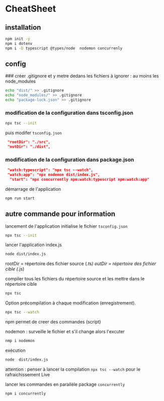 # CheatSheet

## installation

```sh
npm init -y
npm i dotenv
npm i -D typescript @types/node  nodemon concurrenly
```

## config

### créer .gitignore
et y metre dedans les fichiers à ignorer : au moins les node_modules

```sh
echo "dist/" >> .gitignore
echo "node_modules/" >> .gitignore
echo "package-lock.json" >> .gitignore
```

### modification de la configuration dans tsconfig.json

```sh
npx tsc --init
```

puis modifer `tsconfig.json`

```json
 "rootDir": "./src",
 "outDir": "./dist",
```

### modification de la configuration dans package.json

```json
 "watch:typescript": "npx tsc --watch",
 "watch:app": "npx nodemon dist/index.js",
  "start": "npx concurrently npm:watch:typescript npm:watch:app"
```

démarrage de l'application

```sh
npm run start

```

## autre commande pour information

lancement de l'application
initialise le fichier `tsconfig.json`

```sh
npx tsc --init
```

lancer l'application index.js

```sh
node dist/index.js
```

rootDir = répertoire des fichier source (_.ts)
outDir = répertoire des fichier cible (_.js)

compiler tous les fichiers du répertoire source et les mettre dans le répertoire cible

```sh
npx tsc
```

Option précompilation à chaque modification (enregistrement).

```sh
npx tsc --watch
```

npm permet de creer des commandes (script)

nodemon : surveille le fichier et s'il change alors l'excuter

```sh
nmp i nodemon
```

exécution

```sh
node  dist/index.js
```

attention : penser à lancer la compilation `npx tsc --watch`
pour le rafraichissement Live

lancer les commandes en parallèle
package `concurrently`

```sh
npm i concurrently
```
